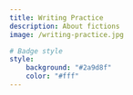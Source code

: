 ```yaml
---
title: Writing Practice
description: About fictions
image: /writing-practice.jpg

# Badge style
style:
    background: "#2a9d8f"
    color: "#fff"
---
```

